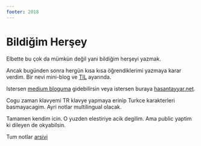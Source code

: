 ```yaml
---
footer: 2018
---
```


# Bildiğim Herşey

Elbette bu çok da mümkün değil yani bildiğim herşeyi yazmak.

Ancak bugünden sonra hergün kısa kısa öğrendiklerimi yazmaya karar verdim. Bir nevi mini-blog ve [TIL](https://www.reddit.com/r/todayilearned/) ayarında.

Istersen [medium bloguma](https://medium.com/@htayyar) gidebilirsin veya istersen buraya [hasantayyar.net](https://hasantayyar.net). 

Cogu zaman klavyemi TR klavye yapmaya erinip Turkce karakterleri basmayacagim. Ayri notlar multilingual olacak.

Tamamen kendim icin. O yuzden elestiriye acik degilim. Ama public yaptim ki dileyen de okyabilsin.


Tum notlar [arsivi](./a/)

